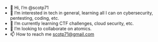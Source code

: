 - 👋 Hi, I’m @scotp71
- 👀 I’m interested in tech in general, learning all I can on cybersecurity, pentesting, coding, etc.
- 🌱 I’m currently learning CTF challenges, cloud security, etc.
- 💞️ I’m looking to collaborate on atomics.
- 📫 How to reach me scotp71@gmail.com

<!---
scotp71/scotp71 is a ✨ special ✨ repository because its `README.md` (this file) appears on your GitHub profile.
You can click the Preview link to take a look at your changes.
--->
